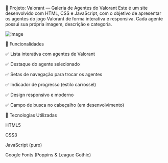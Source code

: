 🎯 Projeto: Valorant — Galeria de Agentes do Valorant
Este é um site desenvolvido com HTML, CSS e JavaScript, com o objetivo de apresentar os agentes do jogo Valorant de forma interativa e responsiva. Cada agente possui sua própria imagem, descrição e categoria.

![image](https://github.com/user-attachments/assets/6e1f633c-f155-4836-99d2-83c86bbaca74)


📌 Funcionalidades

✅ Lista interativa com agentes de Valorant

✅ Destaque do agente selecionado

✅ Setas de navegação para trocar os agentes

✅ Indicador de progresso (estilo carrossel)

✅ Design responsivo e moderno

✅ Campo de busca no cabeçalho (em desenvolvimento)

🧠 Tecnologias Utilizadas

HTML5

CSS3

JavaScript (puro)

Google Fonts (Poppins & League Gothic)

